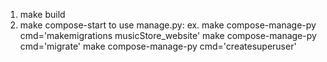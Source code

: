 1. make build
2. make compose-start
to use manage.py: 
ex. make compose-manage-py cmd='makemigrations musicStore_website'
make compose-manage-py cmd='migrate'
make compose-manage-py cmd='createsuperuser'